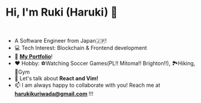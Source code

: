 # Hi, I'm Ruki (Haruki) 👋
<br />

- A Software Engineer from Japan🇯🇵!
- 💻 Tech Interest: Blockchain & Frontend development
- 👤 <a href="https://haruki-kuriwada.netlify.app/">**My Portfolio**</a>!
- ❤️ Hobby: ⚽Watching Soccer Games(PL!! Mitoma!! Brighton!!), 🏞️Hiking, 🏃Gym
- 💬 Let's talk about **React and Vim!**
- 📫 I am always happy to collaborate with you! Reach me at **harukikuriwada@gmail.com** !!!
